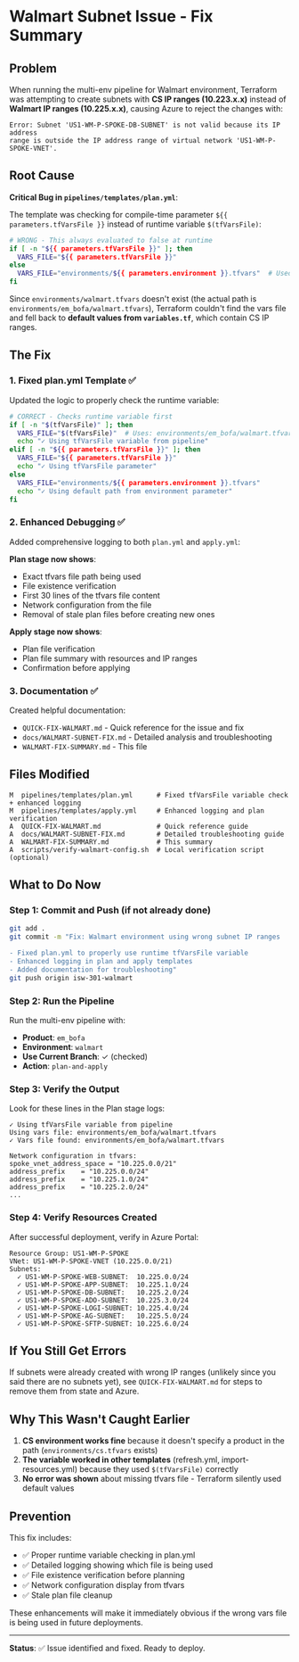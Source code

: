 # Walmart Subnet Issue - Fix Summary

## Problem
When running the multi-env pipeline for Walmart environment, Terraform was attempting to create subnets with **CS IP ranges (10.223.x.x)** instead of **Walmart IP ranges (10.225.x.x)**, causing Azure to reject the changes with:

```
Error: Subnet 'US1-WM-P-SPOKE-DB-SUBNET' is not valid because its IP address 
range is outside the IP address range of virtual network 'US1-WM-P-SPOKE-VNET'.
```

## Root Cause

**Critical Bug in `pipelines/templates/plan.yml`**:

The template was checking for compile-time parameter `${{ parameters.tfVarsFile }}` instead of runtime variable `$(tfVarsFile)`:

```bash
# WRONG - This always evaluated to false at runtime
if [ -n "${{ parameters.tfVarsFile }}" ]; then
  VARS_FILE="${{ parameters.tfVarsFile }}"
else
  VARS_FILE="environments/${{ parameters.environment }}.tfvars"  # Used this: environments/walmart.tfvars
fi
```

Since `environments/walmart.tfvars` doesn't exist (the actual path is `environments/em_bofa/walmart.tfvars`), Terraform couldn't find the vars file and fell back to **default values from `variables.tf`**, which contain CS IP ranges.

## The Fix

### 1. Fixed plan.yml Template ✅

Updated the logic to properly check the runtime variable:

```bash
# CORRECT - Checks runtime variable first
if [ -n "$(tfVarsFile)" ]; then
  VARS_FILE="$(tfVarsFile)"  # Uses: environments/em_bofa/walmart.tfvars
  echo "✓ Using tfVarsFile variable from pipeline"
elif [ -n "${{ parameters.tfVarsFile }}" ]; then
  VARS_FILE="${{ parameters.tfVarsFile }}"
  echo "✓ Using tfVarsFile parameter"
else
  VARS_FILE="environments/${{ parameters.environment }}.tfvars"
  echo "✓ Using default path from environment parameter"
fi
```

### 2. Enhanced Debugging ✅

Added comprehensive logging to both `plan.yml` and `apply.yml`:

**Plan stage now shows**:
- Exact tfvars file path being used
- File existence verification
- First 30 lines of the tfvars file content
- Network configuration from the file
- Removal of stale plan files before creating new ones

**Apply stage now shows**:
- Plan file verification
- Plan file summary with resources and IP ranges
- Confirmation before applying

### 3. Documentation ✅

Created helpful documentation:
- `QUICK-FIX-WALMART.md` - Quick reference for the issue and fix
- `docs/WALMART-SUBNET-FIX.md` - Detailed analysis and troubleshooting
- `WALMART-FIX-SUMMARY.md` - This file

## Files Modified

```
M  pipelines/templates/plan.yml      # Fixed tfVarsFile variable check + enhanced logging
M  pipelines/templates/apply.yml     # Enhanced logging and plan verification
A  QUICK-FIX-WALMART.md              # Quick reference guide
A  docs/WALMART-SUBNET-FIX.md        # Detailed troubleshooting guide
A  WALMART-FIX-SUMMARY.md            # This summary
A  scripts/verify-walmart-config.sh  # Local verification script (optional)
```

## What to Do Now

### Step 1: Commit and Push (if not already done)
```bash
git add .
git commit -m "Fix: Walmart environment using wrong subnet IP ranges

- Fixed plan.yml to properly use runtime tfVarsFile variable
- Enhanced logging in plan and apply templates
- Added documentation for troubleshooting"
git push origin isw-301-walmart
```

### Step 2: Run the Pipeline

Run the multi-env pipeline with:
- **Product**: `em_bofa`
- **Environment**: `walmart`
- **Use Current Branch**: ✓ (checked)
- **Action**: `plan-and-apply`

### Step 3: Verify the Output

Look for these lines in the Plan stage logs:
```
✓ Using tfVarsFile variable from pipeline
Using vars file: environments/em_bofa/walmart.tfvars
✓ Vars file found: environments/em_bofa/walmart.tfvars

Network configuration in tfvars:
spoke_vnet_address_space = "10.225.0.0/21"
address_prefix    = "10.225.0.0/24"
address_prefix    = "10.225.1.0/24"
address_prefix    = "10.225.2.0/24"
...
```

### Step 4: Verify Resources Created

After successful deployment, verify in Azure Portal:

```
Resource Group: US1-WM-P-SPOKE
VNet: US1-WM-P-SPOKE-VNET (10.225.0.0/21)
Subnets:
  ✓ US1-WM-P-SPOKE-WEB-SUBNET:  10.225.0.0/24
  ✓ US1-WM-P-SPOKE-APP-SUBNET:  10.225.1.0/24
  ✓ US1-WM-P-SPOKE-DB-SUBNET:   10.225.2.0/24
  ✓ US1-WM-P-SPOKE-ADO-SUBNET:  10.225.3.0/24
  ✓ US1-WM-P-SPOKE-LOGI-SUBNET: 10.225.4.0/24
  ✓ US1-WM-P-SPOKE-AG-SUBNET:   10.225.5.0/24
  ✓ US1-WM-P-SPOKE-SFTP-SUBNET: 10.225.6.0/24
```

## If You Still Get Errors

If subnets were already created with wrong IP ranges (unlikely since you said there are no subnets yet), see `QUICK-FIX-WALMART.md` for steps to remove them from state and Azure.

## Why This Wasn't Caught Earlier

1. **CS environment works fine** because it doesn't specify a product in the path (`environments/cs.tfvars` exists)
2. **The variable worked in other templates** (refresh.yml, import-resources.yml) because they used `$(tfVarsFile)` correctly
3. **No error was shown** about missing tfvars file - Terraform silently used default values

## Prevention

This fix includes:
- ✅ Proper runtime variable checking in plan.yml
- ✅ Detailed logging showing which file is being used
- ✅ File existence verification before planning
- ✅ Network configuration display from tfvars
- ✅ Stale plan file cleanup

These enhancements will make it immediately obvious if the wrong vars file is being used in future deployments.

---

**Status**: ✅ Issue identified and fixed. Ready to deploy.
